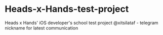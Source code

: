 # Heads-x-Hands-test-project
Heads x Hands' iOS developer's school test project
@xitsilataf - telegram nickname for latest communication

